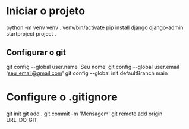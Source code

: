 
# Iniciar o projeto
python -m venv venv
. venv/bin/activate
pip install django
django-admin startproject project .


## Configurar o git
git config --global user.name 'Seu nome'
git config --global user.email 'seu_email@gmail.com'
git config --global init.defaultBranch main


# Configure o .gitignore
git init
git add .
git commit -m 'Mensagem'
git remote add origin URL_DO_GIT